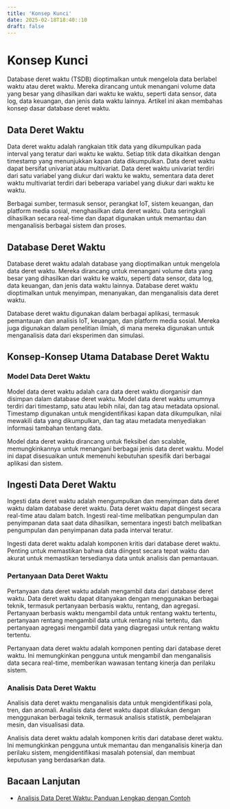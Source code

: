 ```yaml
---
title: 'Konsep Kunci'
date: 2025-02-18T18:40::10
draft: false
---
```


# Konsep Kunci

Database deret waktu (TSDB) dioptimalkan untuk mengelola data berlabel waktu atau deret waktu. Mereka dirancang untuk menangani volume data yang besar yang dihasilkan dari waktu ke waktu, seperti data sensor, data log, data keuangan, dan jenis data waktu lainnya. Artikel ini akan membahas konsep dasar database deret waktu.

## **Data Deret Waktu**

Data deret waktu adalah rangkaian titik data yang dikumpulkan pada interval yang teratur dari waktu ke waktu. Setiap titik data dikaitkan dengan timestamp yang menunjukkan kapan data dikumpulkan. Data deret waktu dapat bersifat univariat atau multivariat. Data deret waktu univariat terdiri dari satu variabel yang diukur dari waktu ke waktu, sementara data deret waktu multivariat terdiri dari beberapa variabel yang diukur dari waktu ke waktu.

Berbagai sumber, termasuk sensor, perangkat IoT, sistem keuangan, dan platform media sosial, menghasilkan data deret waktu. Data seringkali dihasilkan secara real-time dan dapat digunakan untuk memantau dan menganalisis berbagai sistem dan proses.

## **Database Deret Waktu**

Database deret waktu adalah database yang dioptimalkan untuk mengelola data deret waktu. Mereka dirancang untuk menangani volume data yang besar yang dihasilkan dari waktu ke waktu, seperti data sensor, data log, data keuangan, dan jenis data waktu lainnya. Database deret waktu dioptimalkan untuk menyimpan, menanyakan, dan menganalisis data deret waktu.

Database deret waktu digunakan dalam berbagai aplikasi, termasuk pemantauan dan analisis IoT, keuangan, dan platform media sosial. Mereka juga digunakan dalam penelitian ilmiah, di mana mereka digunakan untuk menganalisis data dari eksperimen dan simulasi.

## **Konsep-Konsep Utama Database Deret Waktu**

### **Model Data Deret Waktu**

Model data deret waktu adalah cara data deret waktu diorganisir dan disimpan dalam database deret waktu. Model data deret waktu umumnya terdiri dari timestamp, satu atau lebih nilai, dan tag atau metadata opsional. Timestamp digunakan untuk mengidentifikasi kapan data dikumpulkan, nilai mewakili data yang dikumpulkan, dan tag atau metadata menyediakan informasi tambahan tentang data.

Model data deret waktu dirancang untuk fleksibel dan scalable, memungkinkannya untuk menangani berbagai jenis data deret waktu. Model ini dapat disesuaikan untuk memenuhi kebutuhan spesifik dari berbagai aplikasi dan sistem.

## **Ingesti Data Deret Waktu**

Ingesti data deret waktu adalah mengumpulkan dan menyimpan data deret waktu dalam database deret waktu. Data deret waktu dapat diingest secara real-time atau dalam batch. Ingesti real-time melibatkan pengumpulan dan penyimpanan data saat data dihasilkan, sementara ingesti batch melibatkan pengumpulan dan penyimpanan data pada interval teratur.

Ingesti data deret waktu adalah komponen kritis dari database deret waktu. Penting untuk memastikan bahwa data diingest secara tepat waktu dan akurat untuk memastikan tersedianya data untuk analisis dan pemantauan.

### **Pertanyaan Data Deret Waktu**

Pertanyaan data deret waktu adalah mengambil data dari database deret waktu. Data deret waktu dapat ditanyakan dengan menggunakan berbagai teknik, termasuk pertanyaan berbasis waktu, rentang, dan agregasi. Pertanyaan berbasis waktu mengambil data untuk rentang waktu tertentu, pertanyaan rentang mengambil data untuk rentang nilai tertentu, dan pertanyaan agregasi mengambil data yang diagregasi untuk rentang waktu tertentu.

Pertanyaan data deret waktu adalah komponen penting dari database deret waktu. Ini memungkinkan pengguna untuk mengambil dan menganalisis data secara real-time, memberikan wawasan tentang kinerja dan perilaku sistem.

### **Analisis Data Deret Waktu**

Analisis data deret waktu menganalisis data untuk mengidentifikasi pola, tren, dan anomali. Analisis data deret waktu dapat dilakukan dengan menggunakan berbagai teknik, termasuk analisis statistik, pembelajaran mesin, dan visualisasi data.

Analisis data deret waktu adalah komponen kritis dari database deret waktu. Ini memungkinkan pengguna untuk memantau dan menganalisis kinerja dan perilaku sistem, mengidentifikasi masalah potensial, dan membuat keputusan yang berdasarkan data.

## **Bacaan Lanjutan**

- [Analisis Data Deret Waktu: Panduan Lengkap dengan Contoh](https://www.analyticsvidhya.com/blog/2018/02/time-series-forecasting-methods/)
